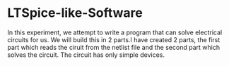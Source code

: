 # LTSpice-like-Software
In this experiment, we attempt to write a program that can solve electrical circuits for us.
We will build this in 2 parts.I have created 2 parts, the first part which reads the ciruit from the netlist file 
and the second part which solves the circuit. The circuit has only simple devices.
